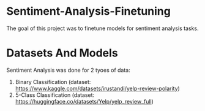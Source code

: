 # Sentiment-Analysis-Finetuning

The goal of this project was to finetune models for sentiment analysis tasks. 

# Datasets And Models
Sentiment Analysis was done for 2 tyoes of data:
1. Binary Classification (dataset: https://www.kaggle.com/datasets/irustandi/yelp-review-polarity)
2. 5-Class Classification (dataset: https://huggingface.co/datasets/Yelp/yelp_review_full)
